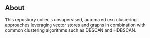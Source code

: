 ## About

This repository collects unsupervised, automated text clustering approaches leveraging vector stores and graphs in combination with common clustering algorithms such as DBSCAN and HDBSCAN.
